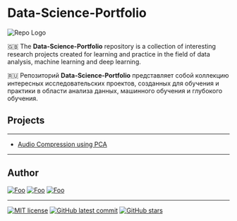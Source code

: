 # Data-Science-Portfolio

![Repo Logo](https://images.paramount.tech/uri/mgid:arc:imageassetref:shared.southpark.nordics:f828643f-8e52-4037-84e5-c672bef9fcbe?quality=0.7&gen=ntrn&legacyStatusCode=true)

🇬🇧 The **Data-Science-Portfolio** repository is a collection of interesting research projects created for learning and practice in the field of data analysis, machine learning and deep learning.

🇷🇺 Репозиторий **Data-Science-Portfolio** представляет собой коллекцию интересных исследовательских проектов, созданных для обучения и практики в области анализа данных, машинного обучения и глубокого обучения.



## Projects

---

- [Audio Compression using PCA](https://github.com/otofarings/Data-Science-Portfolio/tree/main/PCA/Audio%20Compression%20using%20PCA)

---

## Author

<a href="https://github.com/otofarings" rel="some text">![Foo](https://img.shields.io/badge/GitHub-100000?style=for-the-badge&logo=github&logoColor=white)</a>
<a href="https://t.me/otofarings" rel="some text">![Foo](https://img.shields.io/badge/Telegram-2CA5E0?style=for-the-badge&logo=telegram&logoColor=white)</a>
<a href="https://linkedin.com/in/anton-abdulgalimov-b264a3203" rel="some text">![Foo](https://img.shields.io/badge/LinkedIn-0077B5?style=for-the-badge&logo=linkedin&logoColor=white)</a>

---

[![MIT license](https://img.shields.io/badge/License-MIT-blue.svg)](https://lbesson.mit-license.org/)
[![GitHub latest commit](https://badgen.net/github/last-commit/otofarings/Data-Science-Portfolio)](https://GitHub.com/otofarings/Data-Science-Portfolio/commit/)
[![GitHub stars](https://badgen.net/github/stars/otofarings/Data-Science-Portfolio)](https://GitHub.com/otofarings/Data-Science-Portfolio/stargazers/)